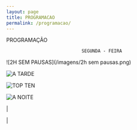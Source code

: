```yaml
---
layout: page
title: PROGRAMACAO
permalink: /programacao/
---
```

PROGRAMAÇÃO

                                SEGUNDA - FEIRA

![2H SEM PAUSAS](/imagens/2h sem pausas.png)

![A TARDE](/imagens/atarde.png)

![TOP TEN](/imagens/topten.png)

![A NOITE](/imagens/aanoite.png)






















































































































































































































































































































































|
























|
